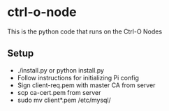 ctrl-o-node
===========

This is the python code that runs on the Ctrl-O Nodes

## Setup

* ./install.py or python install.py
 * Follow instructions for initializing Pi config
* Sign client-req.pem with master CA from server
* scp ca-cert.pem from server
* sudo mv client*.pem /etc/mysql/

